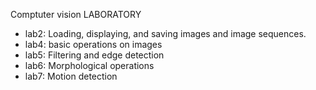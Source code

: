 Comptuter vision LABORATORY
- lab2: Loading, displaying, and saving images and image sequences.
- lab4: basic operations on images
- lab5: Filtering and edge detection
- lab6: Morphological operations
- lab7: Motion detection
